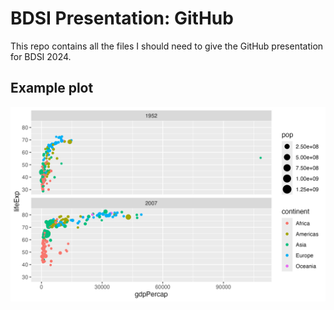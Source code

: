 # BDSI Presentation: GitHub

This repo contains all the files I should need to give the GitHub presentation for BDSI 2024.

## Example plot

![ex1.png](ex1.png)
